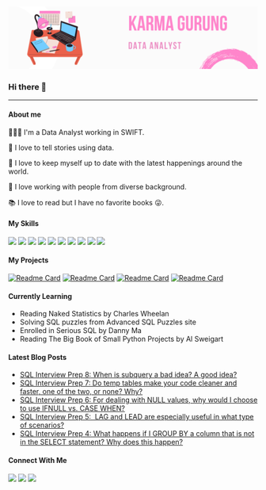 <img src="Karma&#32Gurung.png" />


### Hi there 👋

---

#### About me

👩🏻‍💻 I'm a Data Analyst working in SWIFT. <br>

🧚 I love to tell stories using data.

📱 I love to keep myself up to date with the latest happenings around the world.

🏢 I love working with people from diverse background.

📚 I love to read but I have no favorite books 😜.

#### My Skills
<img src="https://img.shields.io/badge/Microsoft_Excel-217346?style=for-the-badge&logo=microsoft-excel&logoColor=white" /> <img src="https://img.shields.io/badge/PLSQL-F80000?style=for-the-badge&logo=oracle&logoColor=black" /> <img src="https://img.shields.io/badge/Tableau-E37400?style=for-the-badge&logo=Tableau&logoColor=white" /> <img src="https://img.shields.io/badge/Power_BI-ff5959.svg?style=for-the-badge&logoColor=white" /> <img src="https://img.shields.io/badge/Microstrategy-2bace5.svg?style=for-the-badge&logoColor=white" /> <img src="https://img.shields.io/badge/Google%20Analytics-f9ab00?style=for-the-badge&logo=google%20analytics&logoColor=white" /> <img src="https://img.shields.io/badge/Python-3776AB?style=for-the-badge&logo=python&logoColor=white" /> <img src="https://img.shields.io/badge/numpy-%23013243.svg?style=for-the-badge&logo=numpy&logoColor=white" /> <img src="https://img.shields.io/badge/matplotlib-%23150458.svg?style=for-the-badge&logoColor=white" /> <img src="https://img.shields.io/badge/seaborn-7ecaec.svg?style=for-the-badge&logoColor=white" />


#### My Projects
[![Readme Card](https://github-readme-stats.vercel.app/api/pin/?username=karmadolma&repo=Udacity-Project-1)](https://github.com/karmadolma/Udacity-Project-1.git)
[![Readme Card](https://github-readme-stats.vercel.app/api/pin/?username=karmadolma&repo=Udacity-Project-2)](https://github.com/karmadolma/Udacity-Project-2.git)
[![Readme Card](https://github-readme-stats.vercel.app/api/pin/?username=karmadolma&repo=Udacity-Project-3)](https://github.com/karmadolma/Udacity-Project-3.git)
[![Readme Card](https://github-readme-stats.vercel.app/api/pin/?username=karmadolma&repo=Udacity-Project-4)](https://github.com/karmadolma/Udacity-Project-4.git)

#### Currently Learning
* Reading Naked Statistics by Charles Wheelan
* Solving SQL puzzles from Advanced SQL Puzzles site
* Enrolled in Serious SQL by Danny Ma
* Reading The Big Book of Small Python Projects by Al Sweigart

#### Latest Blog Posts
<!-- BLOG-POST-LIST:START -->
- [SQL Interview Prep 8:  When is subquery a bad idea? A good idea?](https://helokarma.com/2021/11/15/sql-interview-prep-8-when-is-subquery-a-bad-idea-a-good-idea/)
- [SQL Interview Prep 7:  Do temp tables make your code cleaner and faster, one of the two, or none? Why?](https://helokarma.com/2021/10/06/sql-interview-prep-7-do-temp-tables-make-your-code-cleaner-and-faster-one-of-the-two-or-none-why/)
- [SQL Interview Prep 6:  For dealing with NULL values, why would I choose to use IFNULL vs. CASE WHEN?](https://helokarma.com/2021/10/05/sql-interview-prep-6-for-dealing-with-null-values-why-would-i-choose-to-use-ifnull-vs-case-when/)
- [SQL Interview Prep 5:   LAG and LEAD are especially useful in what type of scenarios?](https://helokarma.com/2021/09/27/sql-interview-prep-5-lag-and-lead-are-especially-useful-in-what-type-of-scenarios/)
- [SQL Interview Prep 4: What happens if I GROUP BY a column that is not in the SELECT statement? Why does this happen?](https://helokarma.com/2021/08/28/sql-interview-prep-4-what-happens-if-i-group-by-a-column-that-is-not-in-the-select-statement-why-does-this-happen/)
<!-- BLOG-POST-LIST:END -->

#### Connect With Me

<a href="https://www.linkedin.com/in/karma-dolma-gurung"><img src="https://img.shields.io/badge/linkedin-%230077B5.svg?style=for-the-badge&logo=linkedin&logoColor=white)&link=https://www.linkedin.com/in/karma-dolma-gurung" /></a>
<img src="https://img.shields.io/badge/karmadolma.grg@gmail.com-D14836?style=for-the-badge&logo=Gmail&logoColor=white)" />
<a href="https://helokarma.com//"><img src="https://img.shields.io/badge/Website-e1306c?style=for-the-badge&logoColor=white)&link=https://helokarma.com/" /></a>

<!--
**karmadolma/karmadolma** is a ✨ _special_ ✨ repository because its `README.md` (this file) appears on your GitHub profile.

Here are some ideas to get you started:

- 🔭 I’m currently working on ...
- 🌱 I’m currently learning ...
- 👯 I’m looking to collaborate on ...
- 🤔 I’m looking for help with ...
- 💬 Ask me about ...
- 📫 How to reach me: ...
- 😄 Pronouns: ...
- ⚡ Fun fact: ...
-->
